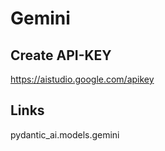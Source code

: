 # Gemini

## Create API-KEY

https://aistudio.google.com/apikey

## Links

pydantic_ai.models.gemini
